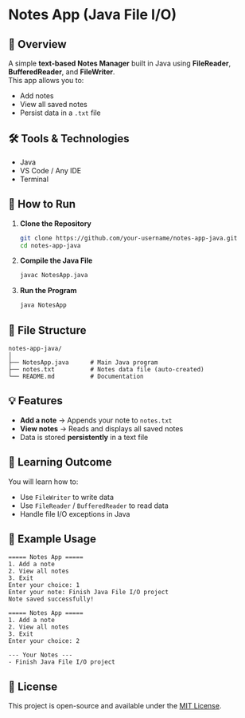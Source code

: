 # Notes App (Java File I/O)

## 📌 Overview
A simple **text-based Notes Manager** built in Java using **FileReader**, **BufferedReader**, and **FileWriter**.  
This app allows you to:
- Add notes
- View all saved notes
- Persist data in a `.txt` file

## 🛠️ Tools & Technologies
- Java
- VS Code / Any IDE
- Terminal

## 🚀 How to Run

1. **Clone the Repository**
   ```bash
   git clone https://github.com/your-username/notes-app-java.git
   cd notes-app-java
   ```

2. **Compile the Java File**
   ```bash
   javac NotesApp.java
   ```

3. **Run the Program**
   ```bash
   java NotesApp
   ```

## 📂 File Structure
```
notes-app-java/
│
├── NotesApp.java      # Main Java program
├── notes.txt          # Notes data file (auto-created)
└── README.md          # Documentation
```

## 💡 Features
- **Add a note** → Appends your note to `notes.txt`
- **View notes** → Reads and displays all saved notes
- Data is stored **persistently** in a text file

## 🎯 Learning Outcome
You will learn how to:
- Use `FileWriter` to write data
- Use `FileReader` / `BufferedReader` to read data
- Handle file I/O exceptions in Java

## 📝 Example Usage
```
===== Notes App =====
1. Add a note
2. View all notes
3. Exit
Enter your choice: 1
Enter your note: Finish Java File I/O project
Note saved successfully!

===== Notes App =====
1. Add a note
2. View all notes
3. Exit
Enter your choice: 2

--- Your Notes ---
- Finish Java File I/O project
```

## 📜 License
This project is open-source and available under the [MIT License](LICENSE).
